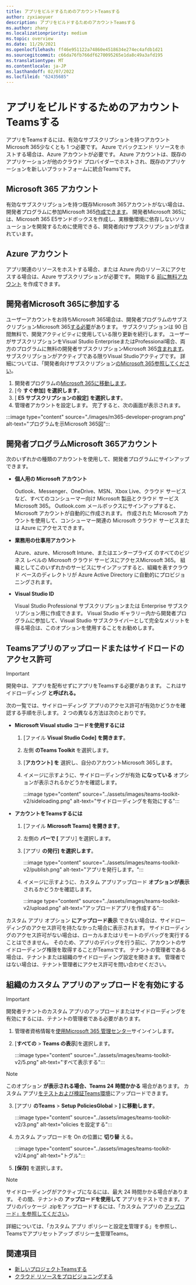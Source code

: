 ```yaml
---
title: アプリをビルドするためのアカウントTeamsする
author: zyxiaoyuer
description: アプリをビルドするためのアカウントTeamsする
ms.author: zhany
ms.localizationpriority: medium
ms.topic: overview
ms.date: 11/29/2021
ms.openlocfilehash: ff46e951122a74860e4518634e274ec4afdb1d21
ms.sourcegitcommit: c66da76fb766df6270095265e1da8c49a3afd195
ms.translationtype: MT
ms.contentlocale: ja-JP
ms.lasthandoff: 02/07/2022
ms.locfileid: "62435685"
---
```

# <a name="prepare-accounts-to-build-teams-apps"></a>アプリをビルドするためのアカウントTeamsする

アプリをTeamsするには、有効なサブスクリプションを持つアカウントMicrosoft 365少なくとも 1 つ必要です。 Azure でバックエンド リソースをホストする場合は、Azure アカウントが必要です。 Azure アカウントは、既存のアプリケーションが他のクラウド プロバイダーでホストされ、既存のアプリケーションを新しいプラットフォームに統合Teamsです。

## <a name="microsoft-365-account"></a>Microsoft 365 アカウント

有効なサブスクリプションを持つ既存Microsoft 365アカウントがない場合は、開発者プログラムに参加Microsoft 365[作成できます](https://developer.microsoft.com/microsoft-365/dev-program)。 開発者Microsoft 365には、Microsoft 365 E5サンドボックスを作成し、実稼働環境に依存しないソリューションを開発するために使用できる、開発者向けサブスクリプションが含まれています。

## <a name="azure-account"></a>Azure アカウント

アプリ関連のリソースをホストする場合、または Azure 内のリソースにアクセスする場合は、Azure サブスクリプションが必要です。 開始する [前に無料アカウント](https://azure.microsoft.com/free/) を作成できます。

## <a name="join-microsoft-365-developer-program"></a>開発者Microsoft 365に参加する 

ユーザーアカウントをお持ちMicrosoft 365場合は、開発者プログラムのサブスクリプションMicrosoft 365[する必要](https://developer.microsoft.com/microsoft-365/dev-program)があります。 サブスクリプションは 90 日間無料で、開発アクティビティに使用している限り更新を続行します。 ユーザーがサブスクリプションをVisual Studio EnterpriseまたはProfessional場合、両方のプログラムに無料の開発者サブスクリプションMicrosoft 365[含まれます](https://aka.ms/MyVisualStudioBenefits)。 サブスクリプションがアクティブである限りVisual Studioアクティブです。 詳細については、「開発者向けサブスクリプション[のMicrosoft 365参照してください](https://developer.microsoft.com/microsoft-365/dev-program)。

1. 開発者プログラムの[Microsoft 365に移動します](https://developer.microsoft.com/microsoft-365/dev-program)。
2. [今 **すぐ参加] を選択します**。
3. [ **E5 サブスクリプションの設定] を選択します**。
4. 管理者アカウントを設定します。 完了すると、次の画面が表示されます。

:::image type="content" source="./images/m365-developer-program.png" alt-text="プログラムを示Microsoft 365図":::

## <a name="accounts-for-microsoft-365-developer-program"></a>開発者プログラムMicrosoft 365アカウント

次のいずれかの種類のアカウントを使用して、開発者プログラムにサインアップできます。

- **個人用の Microsoft アカウント** 

  Outlook、Messenger、OneDrive、MSN、Xbox Live、クラウド サービスなど、すべてのコンシューマー向け Microsoft 製品とクラウド サービスMicrosoft 365。 Outlook.com メールボックスにサインアップすると、Microsoft アカウントが自動的に作成されます。 作成された Microsoft アカウントを使用して、コンシューマー関連の Microsoft クラウド サービスまたは Azure にアクセスできます。

- **業務用の仕事用アカウント**

  Azure、azure、Microsoft Intune、またはエンタープライズ のすべてのビジネス レベルの Microsoft クラウド サービスにアクセスMicrosoft 365。 組織としてこのいずれかのサービスにサインアップすると、組織を表すクラウド ベースのディレクトリが Azure Active Directory に自動的にプロビジョニングされます。

- **Visual Studio ID**

  Visual Studio Professional サブスクリプションまたは Enterprise サブスクリプション用に作成できます。 Visual Studio ギャラリー内から開発者プログラムに参加して、Visual Studio サブスクライバーとして完全なメリットを得る場合は、このオプションを使用することをお勧めします。

## <a name="teams-customer-app-upload-or-sideload-permission"></a>Teamsアプリのアップロードまたはサイドロードのアクセス許可

> [!IMPORTANT]
> 開発中は、アプリを配布せずにアプリをTeamsする必要があります。 これはサイドローディング **と呼ばれる。**

次の一覧では、サイドローディング アプリのアクセス許可が有効かどうかを確認する手順を示します。 2 つの異なる方法は次のとおりです。

* **Microsoft Visual studio コードを使用するには**

    1. [ファイル **Visual Studio Code] を開きます**。
    1. 左側 **のTeams Toolkit** を選択します。
    1. [**アカウント] を** 選択し、自分のアカウントMicrosoft 365します。
    1. イメージに示すように、サイドローディングが有効 **になっている** オプションが表示されるかどうかを確認します。

       :::image type="content" source="../assets/images/teams-toolkit-v2/sideloading.png" alt-text="サイドローディングを有効にする":::

* **アカウントをTeamsするには**

    1. [ファイル **Microsoft Teams] を開きます**。
    2. 左側の **バーで [** アプリ] を選択します。
    3. [アプリ **の発行] を選択します**。

       :::image type="content" source="../assets/images/teams-toolkit-v2/publish.png" alt-text="アプリを発行します。":::

    4. イメージに示すように、カスタム アプリアップロード **オプションが表示** されるかどうかを確認します。

       :::image type="content" source="../assets/images/teams-toolkit-v2/upload.png" alt-text="アップロードアプリを作成する":::

カスタム アプリ オプション **にアップロード表示** できない場合は、サイドローディングのアクセス許可を持たなかった場合に表示されます。 サイドローディングのアクセス許可がない場合は、ローカルまたはリモートのデバッグを実行することはできません。 そのため、アプリのデバッグを行う前に、アカウントのサイドローディング権限を取得することがTeamsです。 テナントの管理者である場合は、テナントまたは組織のサイドローディング設定を開きます。 管理者ではない場合は、テナント管理者にアクセス許可を問い合わせください。

## <a name="enable-custom-app-uploading-for-your-organization"></a>組織のカスタム アプリのアップロードを有効にする

> [!IMPORTANT]
> 開発者テナントのカスタム アプリのアップロードまたはサイドローディングを有効にするには、テナントの管理者である必要があります。

1. 管理者資格情報を[使用Microsoft 365 管理センター](https://admin.microsoft.com/Adminportal/Home?source=applauncher#/homepage#/)サインインします。

2. [**すべての** > **Teams の表示**]を選択します。

   :::image type="content" source="../assets/images/teams-toolkit-v2/5.png" alt-text="すべて表示する":::

> [!NOTE]
> このオプション **が表示される場合、Teams 24** **時間かかる** 場合があります。 カスタム アプリ[をテストおよび検証Teams環境](/microsoftteams/upload-custom-apps)にアップロードできます。

3. [アプリ **のTeams** >  **Setup PoliciesGlobal** > **] に移動します**。

   :::image type="content" source="../assets/images/teams-toolkit-v2/3.png" alt-text="olicies を設定する":::

4. カスタム アップロードを On の位置に **切り替** える。

   :::image type="content" source="../assets/images/teams-toolkit-v2/4.png" alt-text="トグル":::

5. **[保存]** を選択します。 

> [!Note]
> サイドローディングがアクティブになるには、最大 24 時間かかる場合があります。 その間、テナントの **アップロードを使用して** アプリをテストできます。 アプリのパッケージ .zipをアップロードするには、「カスタム アプリの [アップロード」を参照してください](/microsoftteams/teams-app-setup-policies)。

詳細については、「カスタム アプリ ポリシーと設定[を](/microsoftteams/teams-custom-app-policies-and-settings)管理する」を参照し、Teamsでアプリセットアップ ポリシー[を](/microsoftteams/teams-app-setup-policies)管理Teams。

## <a name="see-also"></a>関連項目

* [新しいプロジェクトTeamsする](create-new-project.md)
* [クラウド リソースをプロビジョニングする](provision.md)
